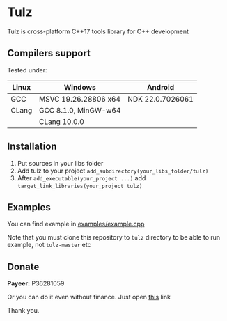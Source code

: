 # Tulz

Tulz is cross-platform C++17 tools library for C++ development

## Compilers support

Tested under:

| Linux | Windows              | Android          |
|-------|----------------------|------------------|
| GCC   | MSVC 19.26.28806 x64 | NDK 22.0.7026061 |
| CLang | GCC 8.1.0, MinGW-w64 |                  |
|       | CLang 10.0.0         |                  |

## Installation

1. Put sources in your libs folder
2. Add tulz to your project `add_subdirectory(your_libs_folder/tulz)`
3. After `add_executable(your_project ...)` add `target_link_libraries(your_project tulz)`

## Examples

You can find example in [examples/example.cpp](examples/example.cpp)

Note that you must clone this repository to `tulz` directory to be able to run example, not `tulz-master` etc

## Donate

<b>Payeer:</b> P36281059

Or you can do it even without finance. Just open [this](http://fainbory.com/8aWY) link

Thank you.